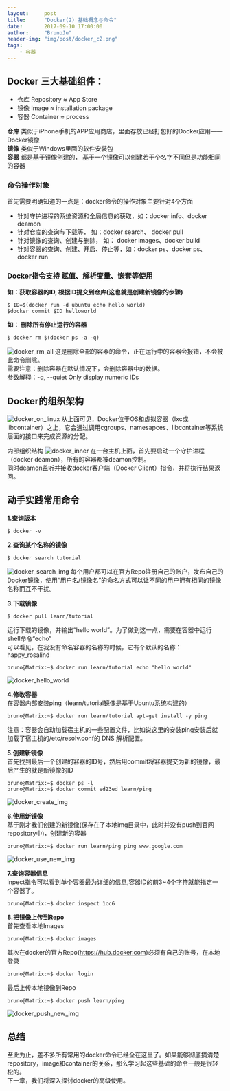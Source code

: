 ```yaml
---
layout:     post
title:      "Docker(2) 基础概念与命令"
date:       2017-09-10 17:00:00
author:     "BrunoJu"
header-img: "img/post/docker_c2.png"
tags:
    - 容器
---
```


## Docker 三大基础组件：
- 仓库		Repository ≈ App Store
- 镜像		Image ≈ installation package
- 容器		Container ≈ process

**仓库** 类似于iPhone手机的APP应用商店，里面存放已经打包好的Docker应用——Docker镜像    
**镜像** 类似于Windows里面的软件安装包    
**容器** 都是基于镜像创建的， 基于一个镜像可以创建若干个名字不同但是功能相同的容器    

### 命令操作对象
首先需要明确知道的一点是：docker命令的操作对象主要针对4个方面
- 针对守护进程的系统资源和全局信息的获取，如：docker info、docker deamon
- 针对仓库的查询与下载等， 如：docker search、 docker pull
- 针对镜像的查询、创建与删除， 如： docker images、docker build
- 针对容器的查询、创建、开启、停止等，如：docker ps、docker ps、docker run


### Docker指令支持 赋值、解析变量、嵌套等使用
**如：获取容器的ID, 根据ID提交到仓库(这也就是创建新镜像的步骤)**
```
$ ID=$(docker run -d ubuntu echo hello world)
$docker commit $ID helloworld
```

**如： 删除所有停止运行的容器**
```
$ docker rm $(docker ps -a -q)
```
![docker_rm_all](https://brunoju.github.io/img/post/docker_rm_all.png)
这是删除全部的容器的命令，正在运行中的容器会报错，不会被此命令删除。    
需要注意：删除容器在默认情况下，会删除容器中的数据。    
参数解释：-q, --quiet           Only display numeric IDs




## Docker的组织架构
![docker_on_linux](https://brunoju.github.io/img/post/docker_on_linux.png)
从上面可见，Docker位于OS和虚拟容器（lxc或libcontainer）之上，它会通过调用cgroups、namesapces、libcontainer等系统层面的接口来完成资源的分配。

内部组织结构
![docker_inner](https://brunoju.github.io/img/post/docker_inner.png)
在一台主机上面，首先要启动一个守护进程（docker deamon），所有的容器都被deamon控制。    
同时deamon监听并接收docker客户端（Docker Client）指令，并将执行结果返回。


## 动手实践常用命令

**1.查询版本**
```
$ docker -v
```

**2.查询某个名称的镜像**    
```
$ docker search tutorial
```
![docker_search_img](https://brunoju.github.io/img/post/docker_search_img.png)
每个用户都可以在官方Repo注册自己的账户，发布自己的Docker镜像，使用“用户名/镜像名”的命名方式可以让不同的用户拥有相同的镜像名称而互不干扰。


**3.下载镜像**    
```
$ docker pull learn/tutorial
```
运行下载的镜像，并输出“hello world”。为了做到这一点，需要在容器中运行shell命令“echo”    
可以看见，在我没有命名容器的名称的时候，它有个默认的名称：happy_rosalind
```
bruno@Matrix:~$ docker run learn/tutorial echo "hello world"
```
![docker_hello_world](https://brunoju.github.io/img/post/docker_hello_world.png)

**4.修改容器**   
在容器内部安装ping（learn/tutorial镜像是基于Ubuntu系统构建的）
```
bruno@Matrix:~$ docker run learn/tutorial apt-get install -y ping
```
注意：容器会自动加载宿主机的一些配置文件，比如说这里的安装ping安装后就加载了宿主机的/etc/resolv.conf的 DNS 解析配置。

**5.创建新镜像**    
首先找到最后一个创建的容器的ID号，然后用commit将容器提交为新的镜像，最后产生的就是新镜像的ID
```
bruno@Matrix:~$ docker ps -l
bruno@Matrix:~$ docker commit ed23ed learn/ping
````
![docker_create_img](https://brunoju.github.io/img/post/docker_create_img.png)

**6.使用新镜像**    
基于刚才我们创建的新镜像(保存在了本地img目录中，此时并没有push到官网repository中)，创建新的容器
```
bruno@Matrix:~$ docker run learn/ping ping www.google.com
```
![docker_use_new_img](https://brunoju.github.io/img/post/docker_use_new_img.png)


**7.查询容器信息**    
inpect指令可以看到单个容器最为详细的信息,容器ID的前3~4个字符就能指定一个容器了。
```
bruno@Matrix:~$ docker inspect 1cc6
```

**8.把镜像上传到Repo**    
首先查看本地Images
```
bruno@Matrix:~$ docker images
```
其次在docker的官方Repo(https://hub.docker.com)必须有自己的账号，在本地登录
```
bruno@Matrix:~$ docker login
```
最后上传本地镜像到Repo
```
bruno@Matrix:~$ docker push learn/ping
```
![docker_push_new_img](https://brunoju.github.io/img/post/docker_push_new_img.png)

## 总结
至此为止，差不多所有常用的docker命令已经全在这里了。如果能够彻底搞清楚repository，image和container的关系，那么学习起这些基础的命令一般是很轻松的。    
下一章，我们将深入探讨docker的高级使用。
